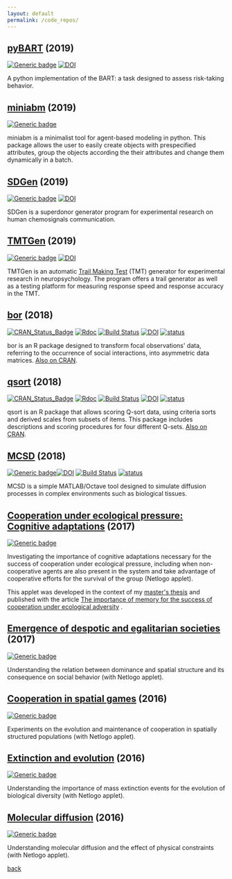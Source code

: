 ```yaml
---
layout: default
permalink: /code_repos/
---
```



## [pyBART](https://www.google.com/url?q=https%3A%2F%2Fgithub.com%2Fdavidnsousa%2FpyBART&sa=D&sntz=1&usg=AFQjCNFBzf_c0_NxEbkMMWdjHbpHeDFTFw) (2019)

[![Generic badge](https://img.shields.io/badge/Language-Python-yellow.svg)](https://www.python.org/) [![DOI](https://zenodo.org/badge/227622179.svg)](https://zenodo.org/badge/latestdoi/227622179) 

A python implementation of the BART: a task designed to assess risk-taking behavior.

## [miniabm](https://www.google.com/url?q=https%3A%2F%2Fpypi.org%2Fproject%2Fminiabm%2F0.0.1%2F&sa=D&sntz=1&usg=AFQjCNEXkO46JDpEhJxT-pXsySh2obWJuw) (2019)

[![Generic badge](https://img.shields.io/badge/Language-Python-yellow.svg)](https://www.python.org/)

miniabm is a minimalist tool for agent-based modeling in python. This package allows the user to easily create objects with prespecified attributes, group the objects according the their attributes and change them dynamically in a batch. 

## [SDGen](https://www.google.com/url?q=https%3A%2F%2Fgithub.com%2Fdavidnsousa%2FSDGen&sa=D&sntz=1&usg=AFQjCNGRUN0RYbBu2H94siCIsVJUov-pKA) (2019)

[![Generic badge](https://img.shields.io/badge/Language-Python-yellow.svg)](https://www.python.org/) [![DOI](https://zenodo.org/badge/DOI/10.5281/zenodo.3458002.svg)](https://doi.org/10.5281/zenodo.3458002)

SDGen is a superdonor generator program for experimental research on human chemosignals communication. 

## [TMTGen](https://www.google.com/url?q=https%3A%2F%2Fgithub.com%2Fdavidnsousa%2FTMTGen&sa=D&sntz=1&usg=AFQjCNHey6qJNzQicQXb5GROkjLY5JLWFQ) (2019)

[![Generic badge](https://img.shields.io/badge/Language-Python-yellow.svg)](https://www.python.org/) [![DOI](https://zenodo.org/badge/208064496.svg)](https://zenodo.org/badge/latestdoi/208064496)

TMTGen is an automatic [Trail Making Test](https://www.google.com/url?q=https%3A%2F%2Fen.wikipedia.org%2Fwiki%2FTrail_Making_Test&sa=D&sntz=1&usg=AFQjCNFnBq7zeF39Mdot3KkGWmGjpopRBw) (TMT) generator for experimental research in neuropsychology. The program offers a trail generator as well as a testing platform for measuring response speed and response accuracy in the TMT.

## [bor](https://www.google.com/url?q=https%3A%2F%2Fgithub.com%2Fdavidnsousa%2Fbor&sa=D&sntz=1&usg=AFQjCNGE2uTjlTbCtT3e7hkmHT-hoYfgiQ) (2018)

[![CRAN\_Status\_Badge](http://www.r-pkg.org/badges/version/bor)](https://cran.r-project.org/package=bor) [![Rdoc](http://www.rdocumentation.org/badges/version/bor)](http://www.rdocumentation.org/packages/bor) [![Build Status](https://travis-ci.org/davidnsousa/bor.svg?branch=master)](https://travis-ci.org/davidnsousa/bor) [![DOI](https://zenodo.org/badge/DOI/10.5281/zenodo.1317543.svg)](https://doi.org/10.5281/zenodo.1317543) [![status](http://joss.theoj.org/papers/03ad4d832eb94173552f31d8a25dceb4/status.svg)](http://joss.theoj.org/papers/03ad4d832eb94173552f31d8a25dceb4)

bor is an R package designed to transform focal observations' data, referring to the occurrence of social interactions, into asymmetric data matrices. [Also on CRAN](https://www.google.com/url?q=https%3A%2F%2Fcran.r-project.org%2Fpackage%3Dbor&sa=D&sntz=1&usg=AFQjCNFdfSZJZseijAgi48TledGFsT5MeQ).

## [qsort](https://www.google.com/url?q=https%3A%2F%2Fgithub.com%2Fjoaordaniel%2Fqsort&sa=D&sntz=1&usg=AFQjCNECZfg_DVIwEX-lEbkk0UsghAqwzw) (2018)

[![CRAN\_Status\_Badge](http://www.r-pkg.org/badges/version/qsort)](https://cran.r-project.org/package=qsort) [![Rdoc](http://www.rdocumentation.org/badges/version/qsort)](http://www.rdocumentation.org/packages/qsort) [![Build Status](https://travis-ci.org/joaordaniel/qsort.svg?branch=master)](https://travis-ci.org/joaordaniel/qsort) [![DOI](https://zenodo.org/badge/DOI/10.5281/zenodo.1844717.svg)](https://doi.org/10.5281/zenodo.1844717) [![status](http://joss.theoj.org/papers/d691db3ee91ae5c10e26464ddda1bd2e/status.svg)](http://joss.theoj.org/papers/d691db3ee91ae5c10e26464ddda1bd2e)

qsort is an R package that allows scoring Q-sort data, using criteria sorts and derived scales from subsets of items. This package includes descriptions and scoring procedures for four different Q-sets. [Also on CRAN](https://www.google.com/url?q=https%3A%2F%2Fcran.r-project.org%2Fpackage%3Dqsort&sa=D&sntz=1&usg=AFQjCNFrTVhAGbJYD5IMlwzhveHw1HUxMQ).

## [MCSD](https://www.google.com/url?q=https%3A%2F%2Fgithub.com%2Fdavidnsousa%2Fmcsd&sa=D&sntz=1&usg=AFQjCNFvzEsGEqEnDk3HybItz945bezB2w) (2018)

[![Generic badge](https://img.shields.io/badge/Language-Matlab-orange.svg)](https://www.mathworks.com)[![DOI](https://zenodo.org/badge/DOI/10.5281/zenodo.1471546.svg)](https://doi.org/10.5281/zenodo.1471546) [![Build Status](https://travis-ci.org/davidnsousa/mcsd.svg?branch=master)](https://travis-ci.org/davidnsousa/mcsd) [![status](http://joss.theoj.org/papers/887b1b7792d59ea6582a4700f8ff98ad/status.svg)](http://joss.theoj.org/papers/887b1b7792d59ea6582a4700f8ff98ad)

MCSD is a simple MATLAB/Octave tool designed to simulate diffusion processes in complex environments such as biological tissues.

## [Cooperation under ecological pressure: Cognitive adaptations](https://www.google.com/url?q=https%3A%2F%2Fgithub.com%2Fdavidnsousa%2FCUEPCA&sa=D&sntz=1&usg=AFQjCNEi5gnrWs_bvo5Kc_IxcWISkPb1Dw) (2017)

[![Generic badge](https://img.shields.io/badge/Language-NetLogo-green.svg)](https://ccl.northwestern.edu/netlogo/)

Investigating the importance of cognitive adaptations necessary for the success of cooperation  under ecological pressure, including when non-cooperative agents are also present in the system and take advantage of cooperative efforts for the survival of the group (Netlogo applet).

This applet was developed in the context of my [master's thesis](http://www.google.com/url?q=http%3A%2F%2Frepositorio.ul.pt%2Fhandle%2F10451%2F32768&sa=D&sntz=1&usg=AFQjCNEx15nNLpyNzbZXtFx1OLJCLskLaw) and published with the article [The importance of memory for the success of cooperation under ecological adversity](https://www.google.com/url?q=https%3A%2F%2Fdoi.org%2F10.1177%2F1059712319872518&sa=D&sntz=1&usg=AFQjCNEUeh1PB9p1bhFG2bQIXR86WJW58Q) .

## [Emergence of despotic and egalitarian societies](http://www.google.com/url?q=http%3A%2F%2Fmodelingcommons.org%2Fbrowse%2Fone_model%2F6478&sa=D&sntz=1&usg=AFQjCNEsONh9PDAryJrOEn-jL55IwuZDQA) (2017)

[![Generic badge](https://img.shields.io/badge/Language-NetLogo-green.svg)](https://ccl.northwestern.edu/netlogo/)

Understanding the relation between dominance and spatial structure and its consequence on social behavior (with Netlogo applet).

## [Cooperation in spatial games](http://www.google.com/url?q=http%3A%2F%2Fmodelingcommons.org%2Fbrowse%2Fone_model%2F6476&sa=D&sntz=1&usg=AFQjCNGhHfODwNL_TML2sWmFVT4OxY0joQ) (2016)

[![Generic badge](https://img.shields.io/badge/Language-NetLogo-green.svg)](https://ccl.northwestern.edu/netlogo/)

Experiments on the evolution and maintenance of cooperation in spatially structured populations (with Netlogo applet).

## [Extinction and evolution](http://www.google.com/url?q=http%3A%2F%2Fmodelingcommons.org%2Fbrowse%2Fone_model%2F6477&sa=D&sntz=1&usg=AFQjCNFMdEooH3oNyAcL36rb-xIvSVcIqw) (2016)

[![Generic badge](https://img.shields.io/badge/Language-NetLogo-green.svg)](https://ccl.northwestern.edu/netlogo/)

Understanding the importance of mass extinction events for the evolution of biological diversity (with Netlogo applet).

## [Molecular diffusion](http://www.google.com/url?q=http%3A%2F%2Fmodelingcommons.org%2Fbrowse%2Fone_model%2F6475&sa=D&sntz=1&usg=AFQjCNHRUEb0yDIh1HiwVJu4EESDoqnAfw) (2016)

[![Generic badge](https://img.shields.io/badge/Language-NetLogo-green.svg)](https://ccl.northwestern.edu/netlogo/)

Understanding molecular diffusion and the effect of physical constraints (with Netlogo applet).

[back](./)
